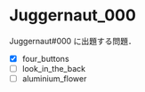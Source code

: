 # Juggernaut\_000
Juggernaut#000 に出題する問題．

- [x] four\_buttons
- [ ] look\_in\_the\_back
- [ ] aluminium\_flower
